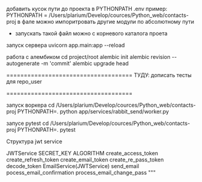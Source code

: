 добавить кусок пути до проекта в PYTHONPATH .env
пример:
    PYTHONPATH = /Users/plarium/Develop/cources/Python_web/contacts-proj
в фале можно импоритровать другие модули по абсолютному пути
- запускать такой файл можно  с корневого каталога проета


запуск сервера
uvicorn app.main:app --reload

работа с алембиком
cd project/root
alembic init <name folder>
alembic revision --autogenerate -m 'commit'
alembic upgrade head


====================================
ТУДУ:
    дописать тесты для  repo_user
    

====================================


запуск воркера
cd /Users/plarium/Develop/cources/Python_web/contacts-proj
PYTHONPATH=. python app/services/rabbit_send/worker.py

запусе pytest
cd /Users/plarium/Develop/cources/Python_web/contacts-proj
PYTHONPATH=. pytest

Структура jwt service

JWTService
    SECRET_KEY
    ALGORITHM
    create_access_token
    create_refresh_token
    create_email_token
    create_re_pass_token
    decode_token
EmailService(JWTService)
    send_email
    pocess_email_confirmation
    process_email_change_pass
"""